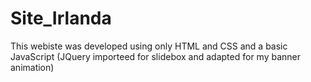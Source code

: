 # Site_Irlanda
This webiste was developed using only HTML and CSS  and a basic JavaScript (JQuery importeed for slidebox and adapted for my banner animation)
